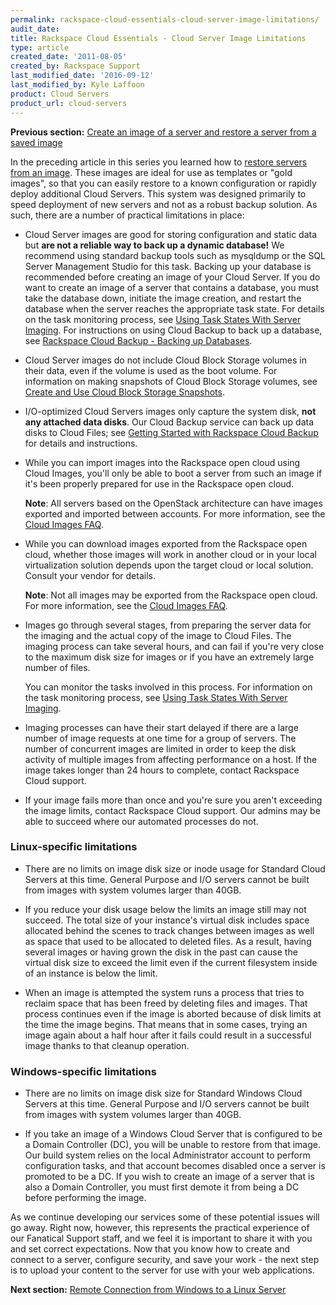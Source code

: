 ```yaml
---
permalink: rackspace-cloud-essentials-cloud-server-image-limitations/
audit_date:
title: Rackspace Cloud Essentials - Cloud Server Image Limitations
type: article
created_date: '2011-08-05'
created_by: Rackspace Support
last_modified_date: '2016-09-12'
last_modified_by: Kyle Laffoon
product: Cloud Servers
product_url: cloud-servers
---
```


**Previous section:** [Create an image of a server and restore a server from a saved image](/how-to/create-an-image-of-a-server-and-restore-a-server-from-a-saved-image)

In the preceding article in this series you learned how to [restore servers from an image](/how-to/create-an-image-of-a-server-and-restore-a-server-from-a-saved-image).
These images are ideal for use as templates or "gold images", so that
you can easily restore to a known configuration or rapidly deploy
additional Cloud Servers. This system was designed primarily to speed
deployment of new servers and not as a robust backup solution. As such,
there are a number of practical limitations in place:

-   Cloud Server images are good for storing configuration and static
    data but **are not a reliable way to back up a dynamic database!**
    We recommend using standard backup tools such as mysqldump or the
    SQL Server Management Studio for this task. Backing up your database
    is recommended before creating an image of your Cloud Server. If you
    do want to create an image of a server that contains a database, you
    must take the database down, initiate the image creation, and
    restart the database when the server reaches the appropriate
    task state. For details on the task monitoring process, see [Using Task States With Server Imaging](/how-to/using-task-states-with-server-imaging).
    For instructions on using Cloud Backup to back up a database,
    see [Rackspace Cloud Backup - Backing up Databases](/how-to/rackspace-cloud-backup-backing-up-databases).

-   Cloud Server images do not include Cloud Block Storage volumes in
    their data, even if the volume is used as the boot volume.  For
    information on making snapshots of Cloud Block Storage volumes,
    see [Create and Use Cloud Block Storage Snapshots](/how-to/create-and-use-cloud-block-storage-snapshots).

-   I/O-optimized Cloud Servers images only capture the system
    disk, **not any attached data disks**. Our Cloud Backup service can
    back up data disks to Cloud Files; see [Getting Started with Rackspace Cloud Backup](/how-to/cloud-backup)
    for details and instructions.

-   While you can import images into the Rackspace open cloud using
    Cloud Images, you'll only be able to boot a server from such an
    image if it's been properly prepared for use in the Rackspace
    open cloud.

    **Note**: All servers based on the OpenStack architecture can
    have images exported and imported between accounts. For more
    information, see the [Cloud Images FAQ](/how-to/cloud-images-faq).

-   While you can download images exported from the Rackspace open cloud,
    whether those images will work in another cloud or in your local virtualization solution depends upon the target cloud or local solution.  Consult your vendor for details.

    **Note**: Not all images may be exported from the Rackspace open
    cloud.  For more information, see the [Cloud Images FAQ](/how-to/cloud-images-faq).

-   Images go through several stages, from preparing the server data for
    the imaging and the actual copy of the image to Cloud Files. The
    imaging process can take several hours, and can fail if you're very
    close to the maximum disk size for images or if you have an
    extremely large number of files.

    You can monitor the tasks involved in this process. For information
    on the task monitoring process, see [Using Task States With Server Imaging](/how-to/using-task-states-with-server-imaging).

-   Imaging processes can have their start delayed if there are a large
    number of image requests at one time for a group of servers. The
    number of concurrent images are limited in order to keep the disk
    activity of multiple images from affecting performance on a host. If
    the image takes longer than 24 hours to complete, contact Rackspace
    Cloud support.

-   If your image fails more than once and you're sure you aren't
    exceeding the image limits, contact Rackspace Cloud support. Our
    admins may be able to succeed where our automated processes do not.

### Linux-specific limitations

-   There are no limits on image disk size
    or inode usage for Standard Cloud Servers at this time. General
    Purpose and I/O servers cannot be built from images with system
    volumes larger than 40GB.

-   If you reduce your disk usage below the limits an image still may
    not succeed. The total size of your instance's virtual disk includes
    space allocated behind the scenes to track changes between images as
    well as space that used to be allocated to deleted files. As a
    result, having several images or having grown the disk in the past
    can cause the virtual disk size to exceed the limit even if the
    current filesystem inside of an instance is below the limit.

-   When an image is attempted the system runs a process that tries to
    reclaim space that has been freed by deleting files and images. That
    process continues even if the image is aborted because of disk
    limits at the time the image begins. That means that in some cases,
    trying an image again about a half hour after it fails could result
    in a successful image thanks to that cleanup operation.

### Windows-specific limitations

-   There are no limits on image disk size for Standard Windows Cloud
    Servers at this time. General Purpose and I/O servers cannot be built from images with system volumes larger than 40GB.

-   If you take an image of a Windows Cloud Server that is configured to
    be a Domain Controller (DC), you will be unable to restore from
    that image. Our build system relies on the local Administrator
    account to perform configuration tasks, and that account becomes
    disabled once a server is promoted to be a DC. If you wish to create
    an image of a server that is also a Domain Controller, you must
    first demote it from being a DC before performing the image.

As we continue developing our services some of these potential issues
will go away. Right now, however, this represents the practical
experience of our Fanatical Support staff, and we feel it is important
to share it with you and set correct expectations. Now that you know how
to create and connect to a server, configure security, and save your
work - the next step is to upload your content to the server for use
with your web applications.

**Next section:** [Remote Connection from Windows to a Linux Server](/how-to/connecting-to-linux-from-windows-by-using-putty)
